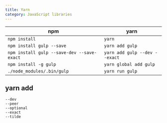```yaml
---
title: Yarn
category: JavaScript libraries
---
```


| npm | yarn |
| --- | ---- |
| `npm install` | `yarn` |
| `npm install gulp --save` | `yarn add gulp` |
| `npm install gulp --save-dev --save-exact` | `yarn add gulp --dev --exact` |
| `npm install -g gulp` | `yarn global add gulp` |
| `./node_modules/.bin/gulp` | `yarn run gulp` |

## yarn add

```
--dev
--peer
--optional
--exact
--tilde
```
